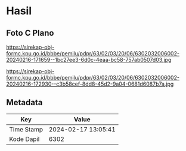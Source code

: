 # Hasil

## Foto C Plano

https://sirekap-obj-formc.kpu.go.id/bbbe/pemilu/pdpr/63/02/03/20/06/6302032006002-20240216-171659--1bc27ee3-6d0c-4eaa-bc58-757ab0507d03.jpg

https://sirekap-obj-formc.kpu.go.id/bbbe/pemilu/pdpr/63/02/03/20/06/6302032006002-20240216-172930--c3b58cef-8dd8-45d2-9a04-0681d6087b7a.jpg


## Metadata

| Key        | Value               |
| ---------- | ------------------- |
| Time Stamp | 2024-02-17 13:05:41 |
| Kode Dapil | 6302                |



